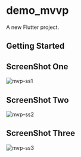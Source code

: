 # demo_mvvp

A new Flutter project.

## Getting Started

## ScreenShot One 
![mvp-ss1](https://user-images.githubusercontent.com/55906788/158069196-73bba988-8288-4acf-940c-b205416161ab.jpg)

## ScreenShot Two
![mvp-ss2](https://user-images.githubusercontent.com/55906788/158069194-b10e1eca-4c66-438c-b08c-fd1a5a763f38.jpg)

## ScreenShot Three
![mvp-ss3](https://user-images.githubusercontent.com/55906788/158069190-3754ff0b-e5b7-46f8-8d11-85c52e71c454.jpg)
